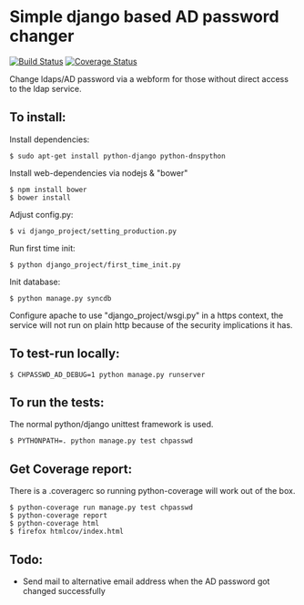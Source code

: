Simple django based AD password changer
======================================

[![Build Status](https://travis-ci.org/mvo5/chpasswd-ldap-django.png)](https://travis-ci.org/mvo5/chpasswd-ldap-django)
[![Coverage Status](https://coveralls.io/repos/mvo5/chpasswd-ldap-django/badge.png?branch=master)](https://coveralls.io/r/mvo5/chpasswd-ldap-django)


Change ldaps/AD password via a webform for those without
direct access to the ldap service.

To install:
-----------

Install dependencies:
```
$ sudo apt-get install python-django python-dnspython
```

Install web-dependencies via nodejs & "bower"
```
$ npm install bower
$ bower install
```

Adjust config.py:
```
$ vi django_project/setting_production.py
```

Run first time init:
```
$ python django_project/first_time_init.py
```

Init database:
```
$ python manage.py syncdb
```

Configure apache to use "django_project/wsgi.py" in a https context, the
service will not run on plain http because of the security
implications it has.

To test-run locally:
--------------------
```
$ CHPASSWD_AD_DEBUG=1 python manage.py runserver
```


To run the tests:
-----------------

The normal python/django unittest framework is used.
```
$ PYTHONPATH=. python manage.py test chpasswd
```

Get Coverage report:
--------------------

There is a .coveragerc so running python-coverage will work out of the box.
```
$ python-coverage run manage.py test chpasswd
$ python-coverage report
$ python-coverage html
$ firefox htmlcov/index.html
```

Todo:
-----
* Send mail to alternative email address when the AD password got
  changed successfully
